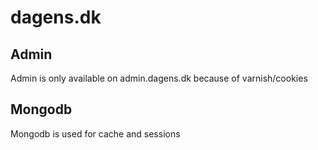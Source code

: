# dagens.dk

## Admin
Admin is only available on admin.dagens.dk because of varnish/cookies

## Mongodb
Mongodb is used for cache and sessions
